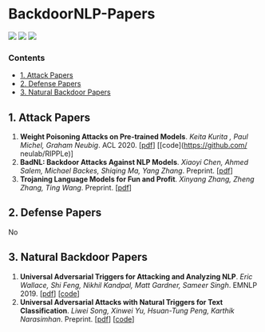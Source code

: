 # BackdoorNLP-Papers



  ![](https://img.shields.io/github/last-commit/CCCjiang/BackdoorNLP-Papers?color=blue) ![](https://img.shields.io/badge/PaperNumber-5-brightgreen) ![](https://img.shields.io/badge/PRs-Welcome-red) 

### Contents 
* [1. Attack Papers](#2-attack-papers)
* [2. Defense Papers](#2-defense-papers)
* [3. Natural Backdoor Papers](#3-natural-backdoor-papers)



## 1. Attack Papers
1. **Weight Poisoning Attacks on Pre-trained Models**. *Keita Kurita , Paul Michel, Graham Neubig*. ACL 2020. [[pdf](https://arxiv.org/abs/2004.06660)] [[code](https://github.com/
neulab/RIPPLe)]
2. **BadNL: Backdoor Attacks Against NLP Models**. *Xiaoyi Chen, Ahmed Salem, Michael Backes, Shiqing Ma, Yang Zhang*. Preprint. [[pdf](https://arxiv.org/abs/2006.01043)]
3. **Trojaning Language Models for Fun and Profit**. *Xinyang Zhang, Zheng Zhang, Ting Wang*. Preprint. [[pdf](https://arxiv.org/abs/2008.00312v1)]

## 2. Defense Papers
No


## 3. Natural Backdoor Papers
1. **Universal Adversarial Triggers for Attacking and Analyzing NLP**. *Eric Wallace, Shi Feng, Nikhil Kandpal, Matt Gardner, Sameer Singh*. EMNLP 2019. [[pdf](https://arxiv.org/abs/1908.07125)] [[code](https://github.com/Eric-Wallace/universal-triggers)]
1. **Universal Adversarial Attacks with Natural Triggers for Text Classification**. *Liwei Song, Xinwei Yu, Hsuan-Tung Peng, Karthik Narasimhan*. Preprint. [[pdf](https://arxiv.org/abs/2005.00174)] [[code]( https://github.com/Hsuan-Tung/universal_attack_natural_trigger)]


